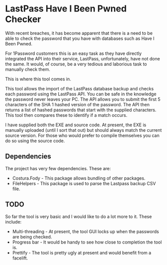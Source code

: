 # LastPass Have I Been Pwned Checker

With recent breaches, it has become apparent that there is a need to be able to check the password that you have with databases 
such as Have I Been Pwned.

For 1Password customers this is an easy task as they have directly integrated the API into their service, LastPass, unfortunately,
have not done the same. It would, of course, be a very tedious and laborious task to manually check them.

This is where this tool comes in.

This tool allows the import of the LastPass database backup and checks each password using the LastPass API. You can be safe in
the knowledge the password never leaves your PC. The API allows you to submit the first 5 characters of the SHA 1 hashed version
of the password. The API then returns a list of hashed passwords that start with the supplied characters. This tool then compares
these to identify if a match occurs.

I have supplied both the EXE and source code. At present, the EXE is manually uploaded (until I sort that out) but should always
match the current source version. For those who would prefer to compile themselves you can do so using the source code.

## Dependencies

The project has very few dependencies. These are:

* Costura.Fody - This package allows bundling of other packages.
* FileHelpers - This package is used to parse the Lastpass backup CSV file.

## TODO

So far the tool is very basic and I would like to do a lot more to it. These include:

* Multi-threading - At present, the tool GUI locks up when the passwords are being checked.
* Progress bar - It would be handy to see how close to completion the tool is.
* Prettify - The tool is pretty ugly at present and would benefit from a facelift.
